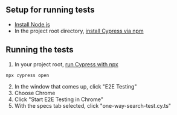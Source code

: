 ## Setup for running tests
- [Install Node.js](https://nodejs.org/en/download)
- In the project root directory, [install Cypress via npm](https://docs.cypress.io/guides/getting-started/installing-cypress#npm-install)

## Running the tests
1. In your project root, [run Cypress with npx](https://docs.cypress.io/guides/getting-started/opening-the-app#cypress-open)
```
npx cypress open
```
2. In the window that comes up, click "E2E Testing"
3. Choose Chrome
4. Click "Start E2E Testing in Chrome"
5. With the specs tab selected, click "one-way-search-test.cy.ts"
